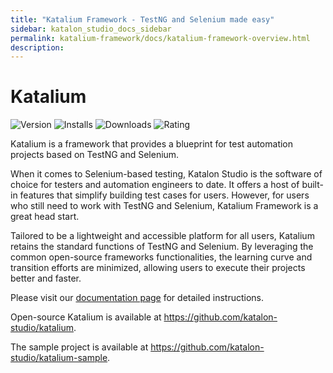 ```yaml
---
title: "Katalium Framework - TestNG and Selenium made easy" 
sidebar: katalon_studio_docs_sidebar
permalink: katalium-framework/docs/katalium-framework-overview.html 
description:
---
```


# Katalium
![Version](https://vsmarketplacebadge.apphb.com/version-short/katalon-llc.katalium.svg) ![Installs](https://vsmarketplacebadge.apphb.com/installs-short/katalon-llc.katalium.svg) ![Downloads](https://vsmarketplacebadge.apphb.com/downloads-short/katalon-llc.katalium.svg) ![Rating](https://vsmarketplacebadge.apphb.com/rating-short/katalon-llc.katalium.svg) 

Katalium is a framework that provides a blueprint for test automation projects based on TestNG and Selenium.

When it comes to Selenium-based testing, Katalon Studio is the software of choice for testers and automation engineers to date. It offers a host of built-in features that simplify building test cases for users. However, for users who still need to work with TestNG and Selenium, Katalium Framework is a great head start.

Tailored to be a lightweight and accessible platform for all users, Katalium retains the standard functions of TestNG and Selenium. By leveraging the common open-source frameworks functionalities, the learning curve and transition efforts are minimized, allowing users to execute their projects better and faster.

Please visit our [documentation page](https://docs.katalon.com/katalium-framework/docs/katalium-framework-get-started-vscode.html) for detailed instructions.

Open-source Katalium is available at https://github.com/katalon-studio/katalium.

The sample project is available at https://github.com/katalon-studio/katalium-sample.
